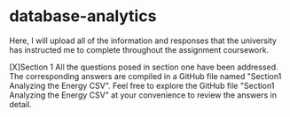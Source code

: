 # database-analytics
Here, I will upload all of the information and responses that the university has instructed me to complete throughout the assignment coursework. 

[X]Section 1
All the questions posed in section one have been addressed.  The corresponding answers are compiled in a GitHub file named "Section1 Analyzing the Energy CSV". Feel free to explore the GitHub file "Section1 Analyzing the Energy CSV" at your convenience to review the answers in detail.
